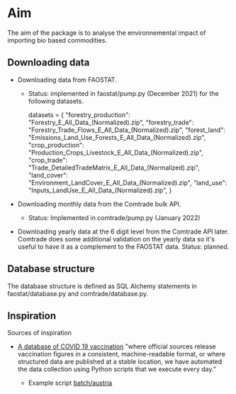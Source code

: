 
# Aim

The aim of the package is to analyse the environnemental impact of importing bio based 
commodities.

## Downloading data 

- Downloading data from FAOSTAT. 

    - Status: implemented in faostat/pump.py (December 2021) for the following datasets.

        datasets = {
            "forestry_production": "Forestry_E_All_Data_(Normalized).zip",
            "forestry_trade": "Forestry_Trade_Flows_E_All_Data_(Normalized).zip",
            "forest_land": "Emissions_Land_Use_Forests_E_All_Data_(Normalized).zip",
            "crop_production": "Production_Crops_Livestock_E_All_Data_(Normalized).zip",
            "crop_trade": "Trade_DetailedTradeMatrix_E_All_Data_(Normalized).zip",
            "land_cover": "Environment_LandCover_E_All_Data_(Normalized).zip",
            "land_use": "Inputs_LandUse_E_All_Data_(Normalized).zip",
        }

- Downloading monthly data from the Comtrade bulk API. 

    - Status: Implemented in comtrade/pump.py (January 2022)

- Downloading yearly data at the 6 digit level from the Comtrade API later. Comtrade 
  does some additional validation on the yearly data so it's useful to have it as a 
  complement to the FAOSTAT data. Status: planned.


## Database structure

The database structure is defined as SQL Alchemy statements in faostat/database.py and 
comtrade/database.py.


## Inspiration

Sources of inspiration

- [A database of COVID 19 
  vaccination](https://www.nature.com/articles/s41562-021-01122-8) "where official 
  sources release vaccination figures in a consistent, machine-readable format, or where 
  structured data are published at a stable location, we have automated the data 
  collection using Python scripts that we execute every day."
  
  - Example script 
    [batch/austria](https://github.com/owid/covid-19-data/blob/master/scripts/src/cowidev/vax/batch/austria.py)

